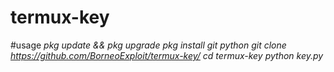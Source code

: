 # termux-key

#usage
*pkg update && pkg upgrade*
*pkg install git python*
*git clone https://github.com/BorneoExploit/termux-key/*
*cd termux-key*
*python key.py*

